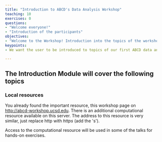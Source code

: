 ```yaml
---
title: "Introduction to ABCD's Data Analysis Workshop"
teaching: 10
exercises: 0
questions:
- "Welcome everyone!"
- "Introduction of the participants"
objectives:
- "Welcome to the Workshop! Introduction into the topics of the workshop and local resources. Introduction of the participants."
keypoints:
- We want the user to be introduced to topics of our first ABCD data analysis workshop and training materials.

---
```


## The Introduction Module will cover the following topics

### Local resources

You already found the important resource, this workshop page on http://abcd-workshop.ucsd.edu. There is an additional computational resource available on this server. The address to this resource is very similar, just replace http with *https* (add the 's').

Access to the computational resource will be used in some of the talks for hands-on exercises.
